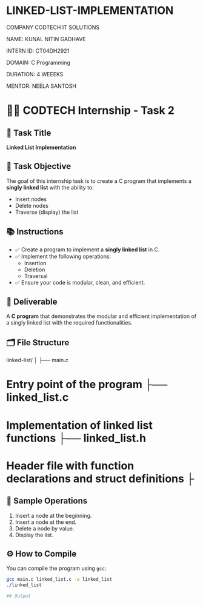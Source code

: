 # LINKED-LIST-IMPLEMENTATION

COMPANY CODTECH IT SOLUTIONS

NAME: KUNAL NITIN GADHAVE 

INTERN ID: CT04DH2921

DOMAIN: C Programming

DURATION: 4 WEEEKS

MENTOR: NEELA SANTOSH

# 🧑‍💻 CODTECH Internship - Task 2

## 📌 Task Title
**Linked List Implementation**

## 📝 Task Objective
The goal of this internship task is to create a C program that implements a **singly linked list** with the ability to:
- Insert nodes
- Delete nodes
- Traverse (display) the list

## 📚 Instructions

- ✅ Create a program to implement a **singly linked list** in C.
- ✅ Implement the following operations:
  - Insertion
  - Deletion
  - Traversal
- ✅ Ensure your code is modular, clean, and efficient.

## 🎯 Deliverable
A **C program** that demonstrates the modular and efficient implementation of a singly linked list with the required functionalities.

## 🗂️ File Structure
linked-list/ │ ├── main.c             
# Entry point of the program ├── linked_list.c        
# Implementation of linked list functions ├── linked_list.h    
# Header file with function declarations and struct definitions ├

## 🧪 Sample Operations

1. Insert a node at the beginning.
2. Insert a node at the end.
3. Delete a node by value.
4. Display the list.

## ⚙️ How to Compile

You can compile the program using `gcc`:
```bash
gcc main.c linked_list.c -o linked_list
./linked_list

## Output 
